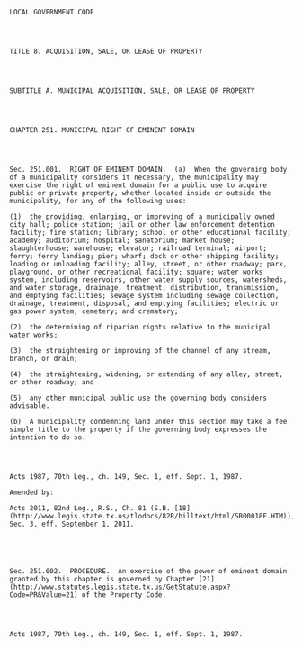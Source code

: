 ﻿
    
    
    	
    					
    
    
    LOCAL GOVERNMENT CODE
    
      
    
    
    TITLE 8. ACQUISITION, SALE, OR LEASE OF PROPERTY
    
      
    
    
    SUBTITLE A. MUNICIPAL ACQUISITION, SALE, OR LEASE OF PROPERTY
    
      
    
    
    CHAPTER 251. MUNICIPAL RIGHT OF EMINENT DOMAIN
    
      
    
    
    Sec. 251.001.  RIGHT OF EMINENT DOMAIN.  (a)  When the governing body of a municipality considers it necessary, the municipality may exercise the right of eminent domain for a public use to acquire public or private property, whether located inside or outside the municipality, for any of the following uses:
    
    (1)  the providing, enlarging, or improving of a municipally owned city hall; police station; jail or other law enforcement detention facility; fire station; library; school or other educational facility; academy; auditorium; hospital; sanatorium; market house; slaughterhouse; warehouse; elevator; railroad terminal; airport; ferry; ferry landing; pier; wharf; dock or other shipping facility; loading or unloading facility; alley, street, or other roadway; park, playground, or other recreational facility; square; water works system, including reservoirs, other water supply sources, watersheds, and water storage, drainage, treatment, distribution, transmission, and emptying facilities; sewage system including sewage collection, drainage, treatment, disposal, and emptying facilities; electric or gas power system; cemetery; and crematory;
    
    (2)  the determining of riparian rights relative to the municipal water works;
    
    (3)  the straightening or improving of the channel of any stream, branch, or drain;
    
    (4)  the straightening, widening, or extending of any alley, street, or other roadway; and
    
    (5)  any other municipal public use the governing body considers advisable.
    
    (b)  A municipality condemning land under this section may take a fee simple title to the property if the governing body expresses the intention to do so.
    
    
    
    
    Acts 1987, 70th Leg., ch. 149, Sec. 1, eff. Sept. 1, 1987.
    
    Amended by: 
    
    Acts 2011, 82nd Leg., R.S., Ch. 81 (S.B. [18](http://www.legis.state.tx.us/tlodocs/82R/billtext/html/SB00018F.HTM)), Sec. 3, eff. September 1, 2011.
    
    
    
    
    
    Sec. 251.002.  PROCEDURE.  An exercise of the power of eminent domain granted by this chapter is governed by Chapter [21](http://www.statutes.legis.state.tx.us/GetStatute.aspx?Code=PR&Value=21) of the Property Code.
    
    
    
    
    Acts 1987, 70th Leg., ch. 149, Sec. 1, eff. Sept. 1, 1987.
    
    
    
    
    				
